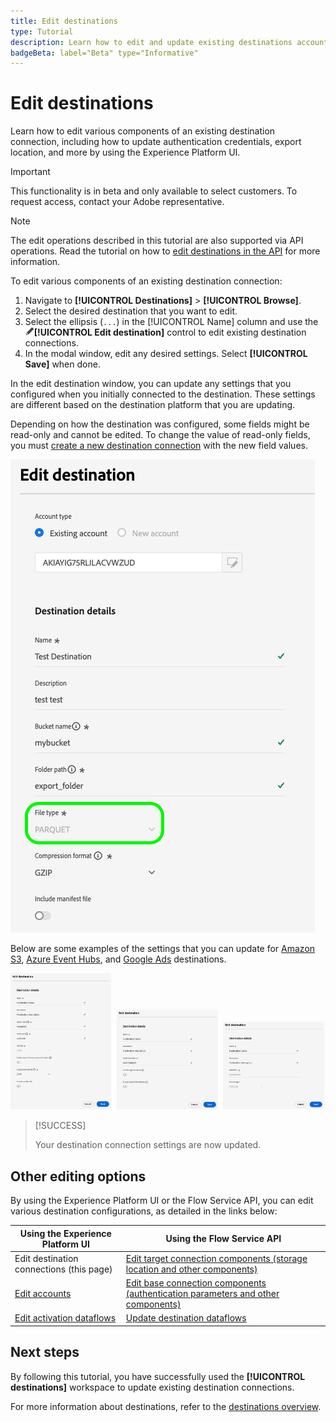 ```yaml
---
title: Edit destinations
type: Tutorial
description: Learn how to edit and update existing destinations accounts in the Adobe Experience Platform UI
badgeBeta: label="Beta" type="Informative"
---
```

# Edit destinations

Learn how to edit various components of an existing destination connection, including how to update authentication credentials, export location, and more by using the Experience Platform UI.

>[!IMPORTANT]
>
>This functionality is in beta and only available to select customers. To request access, contact your Adobe representative.

>[!NOTE]
>
> The edit operations described in this tutorial are also supported via API operations. Read the tutorial on how to [edit destinations in the API](/help/destinations/api/edit-destination.md) for more information.

To edit various components of an existing destination connection: 

1. Navigate to **[!UICONTROL Destinations]** > **[!UICONTROL Browse]**.
2. Select the desired destination that you want to edit.
3. Select the ellipsis (`...`) in the [!UICONTROL Name] column and use the ![Edit destination control](/help/images/icons/edit.png)**[!UICONTROL Edit destination]** control to edit existing destination connections.
4. In the modal window, edit any desired settings. Select **[!UICONTROL Save]** when done.

In the edit destination window, you can update any settings that you configured when you initially connected to the destination. These settings are different based on the destination platform that you are updating.

Depending on how the destination was configured, some fields might be read-only and cannot be edited. To change the value of read-only fields, you must [create a new destination connection](../ui/connect-destination.md) with the new field values.

![Screenshot showing a read-only field.](../assets/ui/edit-destinations/read-only.png)

Below are some examples of the settings that you can update for [Amazon S3](../catalog/cloud-storage/amazon-s3.md), [Azure Event Hubs](../catalog/cloud-storage/azure-event-hubs.md), and [Google Ads](../catalog/advertising/google-ads-destination.md) destinations.

<p>
  <img class="modal-image" src="../assets/ui/edit-destinations/edit-amazon-s3-connection.png" alt="Edit destination screen for the Amazon S3 destination." style="display:inline-block; max-width:32%; margin-right:1%;">
  <img class="modal-image" src="../assets/ui/edit-destinations/edit-eventhubs-connection.png" alt="Edit destination screen for the Azure EventHubs destination." style="display:inline-block; max-width:32%; margin-right:1%;">
  <img class="modal-image" src="../assets/ui/edit-destinations/edit-google-ads-connection.png" alt="Edit destination screen for the Google Ads destination." style="display:inline-block; max-width:32%;">
</p>

>[!SUCCESS]
>
>Your destination connection settings are now updated.

## Other editing options

By using the Experience Platform UI or the Flow Service API, you can edit various destination configurations, as detailed in the links below:

|Using the Experience Platform UI | Using the Flow Service API |
|---------|----------|
| Edit destination connections (this page) | [Edit target connection components (storage location and other components)](/help/destinations/api/edit-destination.md#patch-target-connection) |
| [Edit accounts](/help/destinations/ui/update-accounts.md) | [Edit base connection components (authentication parameters and other components)](/help/destinations/api/edit-destination.md#patch-base-connection) |
| [Edit activation dataflows](/help/destinations/ui/edit-activation.md) | [Update destination dataflows](/help/destinations/api/update-destination-dataflows.md) |

## Next steps

By following this tutorial, you have successfully used the **[!UICONTROL destinations]** workspace to update existing destination connections.

For more information about destinations, refer to the [destinations overview](../catalog/overview.md).
